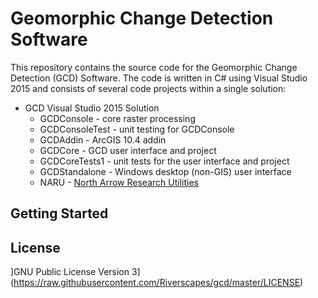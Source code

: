 # Geomorphic Change Detection Software

This repository contains the source code for the Geomorphic Change Detection (GCD) Software. The code is written in C# using Visual Studio 2015 and consists of several code projects within a single solution:

* GCD Visual Studio 2015 Solution
    * GCDConsole - core raster processing
    * GCDConsoleTest - unit testing for GCDConsole
    * GCDAddin - ArcGIS 10.4 addin
    * GCDCore - GCD user interface and project
    * GCDCoreTests1 - unit tests for the user interface and project
    * GCDStandalone - Windows desktop (non-GIS) user interface
    * NARU - [North Arrow Research Utilities](https://github.com/NorthArrowResearch/naru)

## Getting Started

## License

]GNU Public License Version 3](https://raw.githubusercontent.com/Riverscapes/gcd/master/LICENSE)